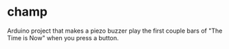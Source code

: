 # champ

Arduino project that makes a piezo buzzer play the first couple bars of
"The Time is Now" when you press a button.
